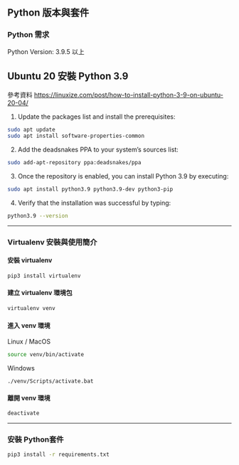 
## Python 版本與套件

### Python 需求

Python Version: 3.9.5 以上

## Ubuntu 20 安裝 Python 3.9

參考資料 https://linuxize.com/post/how-to-install-python-3-9-on-ubuntu-20-04/

1. Update the packages list and install the prerequisites:

```bash
sudo apt update
sudo apt install software-properties-common
```
2. Add the deadsnakes PPA to your system’s sources list:

```bash
sudo add-apt-repository ppa:deadsnakes/ppa
```
3. Once the repository is enabled, you can install Python 3.9 by executing:

```bash
sudo apt install python3.9 python3.9-dev python3-pip
```
4. Verify that the installation was successful by typing:

```bash
python3.9 --version
```
---

### Virtualenv 安裝與使用簡介

#### 安裝 virtualenv

```bash
pip3 install virtualenv
```
#### 建立 virtualenv 環境包

```bash
virtualenv venv
```
#### 進入 venv 環境

Linux / MacOS

```bash
source venv/bin/activate
```
Windows

```commandline
./venv/Scripts/activate.bat
```
#### 離開 venv 環境

```bash
deactivate
```
---

### 安裝 Python套件

```bash
pip3 install -r requirements.txt
```
